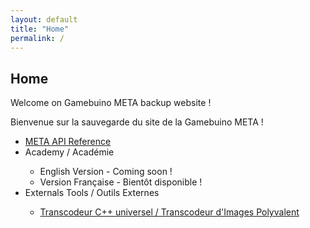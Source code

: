 ```yaml
---
layout: default
title: "Home"
permalink: /
---
```


<div class="row margeur-30">
	<div class="col-12"> 
		<div class="creation-content fr-view white-container">
			<h2>Home</h2>
			<p>
				Welcome on Gamebuino META backup website !
			</p>
			<p>
				Bienvenue sur la sauvegarde du site de la Gamebuino META !
			</p>
			<ul>
				<li><a href="{{ site.url }}/meta-api-reference-en/" >META API Reference</a></li>
				<li>Academy / Académie</li>
				<ul>
					<li>English Version - Coming soon !</li>
					<li>Version Française - Bientôt disponible !</li>
				</ul>
				<li>Externals Tools / Outils Externes</li>
				<ul>
					<li><a href="https://gamebuino.m1cr0lab.com/tools/img2code/" >Transcodeur C++ universel / Transcodeur d'Images Polyvalent</a></li>
				</ul>
			</ul>
		</div>
	</div>
</div>